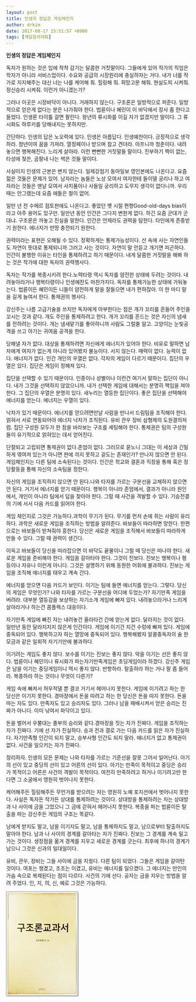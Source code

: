 ```yaml
---
layout: post
title: 인생의 정답은 게임체인지
author: drkim
date: 2017-08-17 15:51:57 +0900
tags: [깨달음의대화]
---
```


**인생의 정답은 게임체인지**

  


독자가 원하는 것은 입에 착착 감기는 달콤한 거짓말이다. 그들에게 있어 작가의 직업은 학자가 아니라 서비스업이다. 수요와 공급의 시장원리에 충실하자는 거다. 내가 너를 작가로 지지해주는 대신 너는 나를 케어해 줘. 힐링해 줘. 희망고문 해줘. 현실도피 시켜줘. 정신승리 시켜줘. 이런거 아니겠는가? 

  


그러나 이곳은 시장바닥이 아니다. 거래하지 않는다. 구조론은 일방적으로 퍼준다. 일방적으로 얻은게 없다는 분은 나가줘야 한다. 법륜이나 혜민이 이 바닥에서 장사 좀 한다고 들었다. 인생론 타이틀 걸면 팔린다. 왕년의 류시화를 이길 자가 없겠지만 말이다. 그 류시화도 하루키를 당해내지는 못하지만. 

  


간단하다. 인생의 답은 노오력에 있다. 인생은 아름답다. 인생예찬이다. 긍정적으로 생각하라. 청년이여 꿈을 가져라. 열정페이나 받으며 참고 견뎌라. 아프니까 청춘이다. 내려놓으면 행복해진다. 느리게 살아라. 이런 뻔뻔한 거짓말들 말이다. 진부하기 짝이 없는, 타성에 젖은, 곰팡내 나는 썩은 것들 말이다. 

  


사실이지 인생의 근본은 변치 않는다. 일제강점기 동아일보 영인본에도 나온다고. 요즘 젊은 것들은 문제가 있어. 남자라는 놈들은 노상 모여서 여자한테 들이댈 궁리나 하고 여자라는 것들은 맨날 모여서 사치품이나 사들일 궁리하고 도무지 생각이 없다니까. 우리 때는 안그랬는데 요즘 애들은 철이 없어. 

  


일만 년 전 수메르 점토판에도 나온다고. 좋았던 옛 시절 편향Good-old-days bias이라고 아주 용어도 있구만. 일만년 동안 인간은 그다지 변한게 없다. 하긴 요즘 군대가 군대냐. 구조론은 까놓고 진실을 말한다. 인간은 언제라도 권력을 탐한다. 타인에게 존중받기 원한다. 에너지가 만땅 충전되기 원한다. 

  


권력이라는 표현은 오해될 수 있다. 정확하게는 통제가능성이다. 산 속에 사는 자연인들도 자연이 뜻대로 통제되니까 그러고 사는 것이다. 자연이 말 안듣고 개기면 피곤하다. 인간이 불행한 이유는 타인을 통제하려고 하기 때문이다. 내게 달콤한 거짓말을 해봐 하는 것은 작가에 대한 독자의 권력행사다.

  


독자는 작가를 복종시키려 한다.노력타령 역시 독자를 얌전한 상태에 두려는 것이다. 내려놓아라거나 행복타령이나 인생예찬도 마찬가지다. 독자를 통제가능한 상태에 가둬놓는다. 법륜이든 혜민이든 니들이 얌전하게 말을 잘들으면 내가 편하잖아. 이 한 마디 말을 길게 늘여서 한다. 통제권의 행사다.

  


강신주는 나름 고급기술을 쓰지만 독자에게 아부한다는 점은 개가 꼬리를 흔들어 주인을 꼬시는 것과 같다. 개도 주인을 통제하려고 한다. 개가 꼬리를 흔드는 것은 자신의 냄새를 전하려는 것이다. 개는 냄새맡기를 좋아하니까 사람도 그럴줄 알고. 고양이는 눈빛공격을 쓰고 아기는 귀여움 공격을 한다. 

  


당해낼 자가 없다. 대상을 통제하려면 자신에게 에너지가 있어야 한다. 비유로 말하면 남자에게 여자가 없는게 아니라 있어봤자 불능이다. 서지 않는다. 매력이 없다. 능력이 없다. 에너지가 없다. 인간 개인의 우열은 없다. 각자의 게임이 다르기 때문이다. 집단의 우열은 있다. 집단은 게임이 정해져 있다.

  


집단을 선택할 수 있기 때문이다. 인종이나 성별이나 이런건 여기서 말하는 집단이 아니다. 내가 그것을 선택하지 않았으니까. 내가 선택한 게임에 대해서는 분명히 책임을 져야 한다. 그 집단의 우열은 분명히 있다. 새누리는 열등한 집단이다. 좋은 집단을 선택해야 에너지를 얻는다. 에너지는 우열이 있다.

  


낙차가 있기 때문이다. 에너지를 얻으려면만날 사람을 만나서 드림팀을 조직해야 한다. 얽혀서 서로 연동되어야 에너지 낙차가 조직된다. 유비 관우 장비 삼형제의 도원결의처럼. 집단 구성원 모두가 한 점을 바라보는 구조를 세팅해야 한다. 통제권은 팀의 구성원들이 유기적으로 얽혀있는 데서 얻어진다.

  


단절되고 고립되면 통제권이 없다.존엄이 없다. 그러므로 묻노니 그대는 이 세상과 긴밀하게 엮여져 있는가 아니면 판에 끼지 못하고 겉도는 존재인가? 만나지 않으면 안 된다. 게임체인지는 다른 팀에 소속된다는 것이다. 인간은 학교와 결혼과 직장을 통해 혹은 정당활동을 통해 자신의 소속팀을 정한다.

  


자신의 게임을 조직하지 않으면 안 된다.나와 타자를 가르는 구분선을 교체하지 않으면 안 된다. 거기서 에너지를 얻기 때문이다. 행복이 아니라 존엄에서, 결과가 아니라 원인에서, 개인이 아니라 팀에서 답을 찾아야 한다. 그럴 때 사건을 격발할 수 있다. 기승전결의 기에 서서 다음 카드를 읽어야 한다.

  


게임 체인지로 그것은 가능하다.과학이 무기가 된다. 무기를 먼저 손에 쥐는 사람이 유리하다. 과학은 새로운 게임을 조직하는 방법을 알려준다. 바보들이 따라하면 망한다. 한편으로는 바보들이 받쳐줘야 흥한다. 당신은 새로운 게임을 조직해서 바보들이 따라하게 만들 수 있다. 그럴 때 권력이 생긴다.

  


이윽고 바보들이 당신을 따라잡으면 이 바닥도 끝물이니 그럴 때 당신은 떠나야 한다. 새로운 게임을 준비해야 한다. 게임을 갈아타야 한다. 그것이 진보다. 진보는 행복이나 평등이나 자유나 이런게 아니다. 그것은 설명하기 위해 동원한 어휘에 불과하다. 진보는 게임을 조직해 에너지를 태우고 계속 간다.



에너지를 얻으면 다음 카드가 보인다. 이기는 팀에 들면 에너지를 얻는다. 그렇다. 당신의 게임은 무엇인가? 나와 타자를 가르는 구분선을 어디에 두었는가? 자기만족 게임을 버려라. 대부분 열등감을 보상하는 자기소개 게임에 빠져 있다. 내려놓으라거나 느리게 살아라거나 하는건 콤플렉스 대응이다.

  


자기만족 게임에 빠진 자는 내려놓건 올라타건 간에 얻는게 없다. 달라지는 것이 없다. 일만년 동안 달라지지지 않은게 인간이다. 게임에 이기건 지건 수렁에 빠져 있다. 게임에 중독되어 있다. 행복하고자 하는 열망에 중독되어 있다. 행복해봤자 알콜중독자의 술 한 모금과 같은 일회적 자기기만에 불과하다.

  


이기려는 게임도 좋지 않다. 보수를 이기는 진보는 좋지 않다. 악을 이기는 선은 좋지 않다. 법륜이나 혜민이나 류시화가 파는자기만족게임은 초딩게임이라 하겠다. 강신주 게임은 남을 이기는 중딩게임이니 역시 좋지 않다. 반항하라. 탈출하라 하는 거나 말 좀 들어라. 복종하라 하는 것이나 무엇이 다른가?

  


게임 속에 빠져서 허우적댈 뿐 결코 거기서 헤어나지 못한다. 게임에 이기려고 하는 한 당신은 이기지 못한다. 경마장에서 돈을 따려고 하는 한 당신은 돈을 따지 못한다. 돈을 따는 자도 있다. 만족자도 있고 승리자도 있다. 그러나 남을 패배시켜서 얻은 승리는 진짜가 아니다. 이미 낚여서 파닥이고 있다.

  


돈을 벌어서 우쭐대는 졸부의 승리와 같다.경마장을 짓는 자가 진짜다. 게임을 조직하는 자가 진짜다. 기에 선 자가 진실하다. 승과 전과 결로 가는 다음 카드를 읽은 자가 진실하다. 자기만족형 인간이 되지 말고, 승부사형 인간도 되지 말라. 에너지가 없고 통제권이 없다. 사건을 일으키는 자가 진짜다.

  


정리하자. 인생의 모든 문제는 나와 타자를 가르는 기준선을 잘못 그어서 일어난다. 아기의 선이 있고 중딩의 선이 있고 어른의 선이 있다. 아기는 만족이 목적이고 중딩은 승리가 목적이고 어른은 사건의 격발이 목적이다. 여전히 만족하려고 하거나 이기려고만 한다면 그 소굴에서 영원히 벗어나지 못한다.

  


케어해주든 힐링해주든 무언가를 받으려는 자는 영원히 노예 포지션에서 벗어나지 못한다. 사실은 독자든 작가든 상대를 통제하려는 것이다. 상대방을 통제하려는 자는 상대방과 나 사이에 금을 그었으니 그 금에 갇혀서 헤어나지 못한다. 복종을 파는 법륜이든 탈출을 파는 강신주든 게임의 구조는 똑같다.

  


남에게 받지도 말고, 남을 이기지도 말고, 남을 통제하지도 말고, 남으로부터 탈출하지도 말아야 한다. 남과 나 사이의 경계를 갈아타는 자가 진짜다. 진보는 그 경계를 계속 밀고 가는 것이다. 생장점을 옮겨 경계를 지우고 새로운 경계를 긋는다. 최후에 하나의 경계가남으니 그것은 신과의 일대일이다. 



유비, 관우, 장비는 그들 사이에 금을 지웠다. 다른 팀이 되었다. 그들은 게임을 갈아탄 것이다. 여포는 챙겼고, 조조는 이겼고, 유비는 에너지를 일으켰다. 그 에너지는 만인의 가슴 속으로 복제된다는 점이 다르다. 사건의 기에 선다. 공자는 금을 지우는 방법을 알려 주었다. 인, 지, 의, 신, 예로 그것은 가능하다.

  


  



![](/files/attach/images/198/254/876/0.jpg)